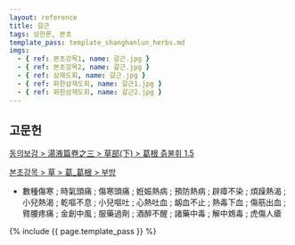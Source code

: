 ```yaml
---
layout: reference
title: 갈근
tags: 상한론, 본초
template_pass: template_shanghanlun_herbs.md
imgs:
  - { ref: 본초강목1, name: 갈근.jpg }
  - { ref: 본초강목2, name: 갈근.jpg }
  - { ref: 삼재도회, name: 갈근.jpg }
  - { ref: 화한삼재도회, name: 갈근1.jpg }
  - { ref: 화한삼재도회, name: 갈근2.jpg }
---
```




## 고문헌

[동의보감 > 湯液篇卷之三 > 草部(下) >  葛根 츩불휘 1.5](https://mediclassics.kr/books/8/volume/22/#content_20)

[본초강목 > 草 > 葛_葛根 > 부방]()

* 數種傷寒 ; 時氣頭痛 ; 傷寒頭痛 ; 姙娠熱病 ; 預防熱病 ; 辟瘴不染 ; 煩躁熱渴 ; 小兒熱渴 ; 乾嘔不息 ; 小兒嘔吐 ; 心熱吐血 ; 衂血不止 ; 熱毒下血 ; 傷筋出血 ; 䐴腰疼痛 ; 金創中風 ; 服藥過劑 ; 酒醉不醒 ; 諸藥中毒 ; 解中鴆毒 ; 虎傷人瘡



{% include {{ page.template_pass }} %}
